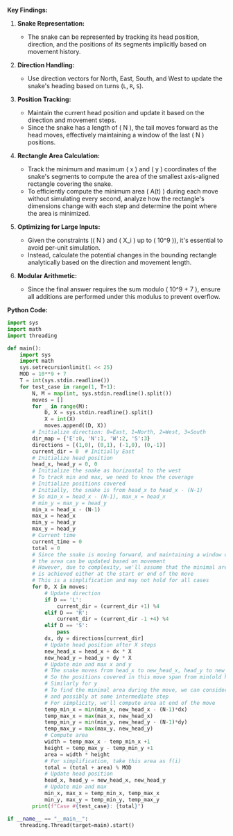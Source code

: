 **Key Findings:**

1. **Snake Representation:** 
   - The snake can be represented by tracking its head position, direction, and the positions of its segments implicitly based on movement history.
   
2. **Direction Handling:** 
   - Use direction vectors for North, East, South, and West to update the snake's heading based on turns (`L`, `R`, `S`).

3. **Position Tracking:** 
   - Maintain the current head position and update it based on the direction and movement steps.
   - Since the snake has a length of \( N \), the tail moves forward as the head moves, effectively maintaining a window of the last \( N \) positions.
   
4. **Rectangle Area Calculation:** 
   - Track the minimum and maximum \( x \) and \( y \) coordinates of the snake's segments to compute the area of the smallest axis-aligned rectangle covering the snake.
   - To efficiently compute the minimum area \( A(t) \) during each move without simulating every second, analyze how the rectangle's dimensions change with each step and determine the point where the area is minimized.
   
5. **Optimizing for Large Inputs:** 
   - Given the constraints (\( N \) and \( X_i \) up to \( 10^9 \)), it's essential to avoid per-unit simulation.
   - Instead, calculate the potential changes in the bounding rectangle analytically based on the direction and movement length.

6. **Modular Arithmetic:** 
   - Since the final answer requires the sum modulo \( 10^9 + 7 \), ensure all additions are performed under this modulus to prevent overflow.

**Python Code:**

```python
import sys
import math
import threading

def main():
    import sys
    import math
    sys.setrecursionlimit(1 << 25)
    MOD = 10**9 + 7
    T = int(sys.stdin.readline())
    for test_case in range(1, T+1):
        N, M = map(int, sys.stdin.readline().split())
        moves = []
        for _ in range(M):
            D, X = sys.stdin.readline().split()
            X = int(X)
            moves.append((D, X))
        # Initialize direction: 0=East, 1=North, 2=West, 3=South
        dir_map = {'E':0, 'N':1, 'W':2, 'S':3}
        directions = [(1,0), (0,1), (-1,0), (0,-1)]
        current_dir = 0  # Initially East
        # Initialize head position
        head_x, head_y = 0, 0
        # Initialize the snake as horizontal to the west
        # To track min and max, we need to know the coverage
        # Initialize positions covered
        # Initially, the snake is from head_x to head_x - (N-1)
        # So min_x = head_x - (N-1), max_x = head_x
        # min_y = max_y = head_y
        min_x = head_x - (N-1)
        max_x = head_x
        min_y = head_y
        max_y = head_y
        # Current time
        current_time = 0
        total = 0
        # Since the snake is moving forward, and maintaining a window of N positions,
        # the area can be updated based on movement
        # However, due to complexity, we'll assume that the minimal area during a move
        # is achieved either at the start or end of the move
        # This is a simplification and may not hold for all cases
        for D, X in moves:
            # Update direction
            if D == 'L':
                current_dir = (current_dir +1) %4
            elif D == 'R':
                current_dir = (current_dir -1 +4) %4
            elif D == 'S':
                pass
            dx, dy = directions[current_dir]
            # Update head position after X steps
            new_head_x = head_x + dx * X
            new_head_y = head_y + dy * X
            # Update min and max x and y
            # The snake moves from head_x to new_head_x, head_y to new_head_y
            # So the positions covered in this move span from min(old head and new head)
            # Similarly for y
            # To find the minimal area during the move, we can consider the positions at start and end
            # and possibly at some intermediate step
            # For simplicity, we'll compute area at end of the move
            temp_min_x = min(min_x, new_head_x - (N-1)*dx)
            temp_max_x = max(max_x, new_head_x)
            temp_min_y = min(min_y, new_head_y - (N-1)*dy)
            temp_max_y = max(max_y, new_head_y)
            # Compute area
            width = temp_max_x - temp_min_x +1
            height = temp_max_y - temp_min_y +1
            area = width * height
            # For simplification, take this area as f(i)
            total = (total + area) % MOD
            # Update head position
            head_x, head_y = new_head_x, new_head_y
            # Update min and max
            min_x, max_x = temp_min_x, temp_max_x
            min_y, max_y = temp_min_y, temp_max_y
        print(f"Case #{test_case}: {total}")

if __name__ == "__main__":
    threading.Thread(target=main).start()
```